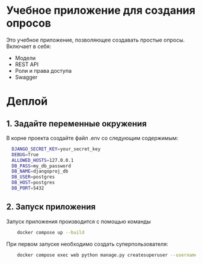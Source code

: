 # Учебное приложение для создания опросов

Это учебное приложение, позволяющее создавать простые опросы. Включает в себя:

* Модели
* REST API
* Роли и права доступа
* Swagger

# Деплой

## 1. Задайте переменные окружения
В корне проекта создайте файл .env со следующим содержимым:

```bash
  DJANGO_SECRET_KEY=your_secret_key
  DEBUG=True
  ALLOWED_HOSTS=127.0.0.1
  DB_PASS=my_db_password
  DB_NAME=djangoproj_db
  DB_USER=postgres
  DB_HOST=postgres
  DB_PORT=5432
```

## 2. Запуск приложения

Запуск приложения производится с помощью команды

```bash
    docker compose up --build
```

При первом запуске необходимо создать суперпользователя:


```bash
    docker compose exec web python manage.py createsuperuser --username admin
```

